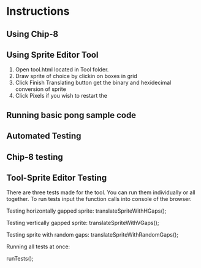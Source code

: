 Instructions
============


## Using Chip-8

## Using Sprite Editor Tool
1. Open tool.html located in Tool folder. 
2. Draw sprite of choice by clickin on boxes in grid
3. Click Finish Translating button get the binary and hexidecimal conversion of sprite
4. Click Pixels if you wish to restart the 

## Running basic pong sample code
## Automated Testing

## Chip-8 testing

## Tool-Sprite Editor Testing

There are three tests made for the tool. You can run them individually or all together. To run tests input the function calls into console of the browser.

Testing horizontally gapped sprite:
translateSpriteWithHGaps();

Testing vertically gapped sprite:
translateSpriteWithVGaps();

Testing sprite with random gaps: 
translateSpriteWithRandomGaps();

Running all tests at once:

runTests();


